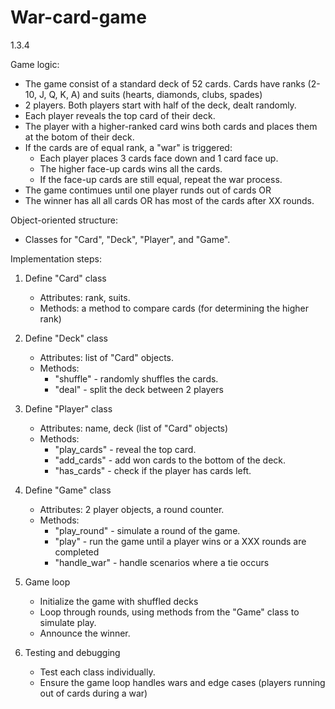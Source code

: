 # War-card-game
1.3.4

Game logic:
- The game consist of a standard deck of 52 cards. Cards have ranks (2-10, J, Q, K, A) and suits (hearts, diamonds, clubs, spades)
- 2 players. Both players start with half of the deck, dealt randomly.
- Each player reveals the top card of their deck.
- The player with a higher-ranked card wins both cards and places them at the botom of their deck.
- If the cards are of equal rank, a "war" is triggered:
    - Each player places 3 cards face down and 1 card face up.
    - The higher face-up cards wins all the cards.
    - If the face-up cards are still equal, repeat the war process.
- The game contimues until one player runds out of cards OR
- The winner has all all cards OR has most of the cards after XX rounds.

Object-oriented structure:
- Classes for "Card", "Deck", "Player", and "Game".

Implementation steps:

1. Define "Card" class
    - Attributes: rank, suits.
    - Methods: a method to compare cards (for determining the higher rank)

2. Define "Deck" class
    - Attributes: list of "Card" objects.
    - Methods:
        - "shuffle" - randomly shuffles the cards.
        - "deal" - split the deck between 2 players

3. Define "Player" class
    - Attributes: name, deck (list of "Card" objects)
    - Methods:
        - "play_cards" - reveal the top card.
        - "add_cards" - add won cards to the bottom of the deck.
        - "has_cards" - check if the player has cards left.

4. Define "Game" class
    - Attributes: 2 player objects, a round counter.
    - Methods:
        - "play_round" - simulate a round of the game.
        - "play" - run the game until a player wins or a XXX rounds are completed
        - "handle_war" - handle scenarios where a tie occurs

5. Game loop 
    - Initialize the game with shuffled decks
    - Loop through rounds, using methods from the "Game" class to simulate play.
    - Announce the winner.

6. Testing and debugging
    - Test each class individually.
    - Ensure the game loop handles wars and edge cases (players running out of cards during a war)


